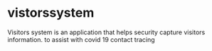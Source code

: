 # vistorssystem
Visitors system is an application that helps security capture visitors information. to assist with covid 19 contact tracing
